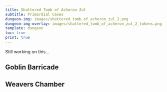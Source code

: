 ```yaml
---
title: Shattered Tomb of Acheron Zul
subtitle: Primordial Caves
dungeon-img: images/shattered_tomb_of_acheron_zul_2.png
dungeon-img-overlay: images/shattered_tomb_of_acheron_zul_2_tokens.png
template: dungeon
toc: true
print: true
---
```


Still working on this...

## Goblin Barricade

## Weavers Chamber

